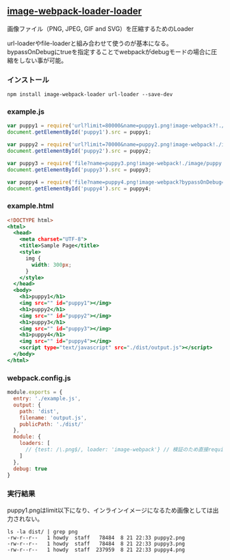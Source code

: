 ## [image-webpack-loader-loader](https://github.com/tcoopman/image-webpack-loader)
画像ファイル（PNG, JPEG, GIF and SVG）を圧縮するためのLoader

url-loaderやfile-loaderと組み合わせて使うのが基本になる。  
bypassOnDebugにtrueを指定することでwebpackがdebugモードの場合に圧縮をしない事が可能。

### インストール

```console
npm install image-webpack-loader url-loader --save-dev
```

### example.js

```javascript:example.js
var puppy1 = require('url?limit=80000&name=puppy1.png!image-webpack?!./image/puppy.png');
document.getElementById('puppy1').src = puppy1;

var puppy2 = require('url?limit=70000&name=puppy2.png!image-webpack!./image/puppy.png');
document.getElementById('puppy2').src = puppy2;

var puppy3 = require('file?name=puppy3.png!image-webpack!./image/puppy.png');
document.getElementById('puppy3').src = puppy3;

var puppy4 = require('file?name=puppy4.png!image-webpack?bypassOnDebug=true!./image/puppy.png');
document.getElementById('puppy4').src = puppy4;
```

### example.html

```html:example.html
<!DOCTYPE html>
<html>
  <head>
    <meta charset="UTF-8">
    <title>Sample Page</title>
    <style>
      img {
        width: 300px;
      }
    </style>
  </head>
  <body>
    <h1>puppy1</h1>
    <img src="" id="puppy1"></img>
    <h1>puppy2</h1>
    <img src="" id="puppy2"></img>
    <h1>puppy3</h1>
    <img src="" id="puppy3"></img>
    <h1>puppy4</h1>
    <img src="" id="puppy4"></img>
    <script type="text/javascript" src="./dist/output.js"></script>
  </body>
</html>
```

### webpack.config.js

```javascript:webpack.config.js
module.exports = {
  entry: './example.js',
  output: {
    path: 'dist',
    filename: 'output.js',
    publicPath: './dist/'
  },
  module: {
    loaders: [
      // {test: /\.png$/, loader: 'image-webpack'} // 検証のため直接requireの方に記載
    ]
  },
  debug: true
}
```

### 実行結果

puppy1.pngはlimit以下になり、インラインイメージになるため画像としては出力されない。

```console 
ls -la dist/ | grep png
-rw-r--r--   1 howdy  staff   78484  8 21 22:33 puppy2.png
-rw-r--r--   1 howdy  staff   78484  8 21 22:33 puppy3.png
-rw-r--r--   1 howdy  staff  237959  8 21 22:33 puppy4.png
```
